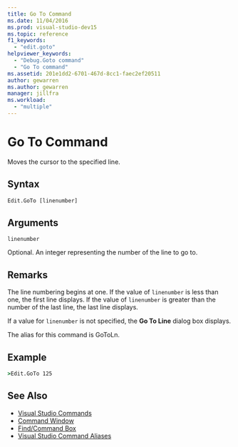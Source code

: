 ```yaml
---
title: Go To Command
ms.date: 11/04/2016
ms.prod: visual-studio-dev15
ms.topic: reference
f1_keywords:
  - "edit.goto"
helpviewer_keywords:
  - "Debug.Goto command"
  - "Go To command"
ms.assetid: 201e1dd2-6701-467d-8cc1-faec2ef20511
author: gewarren
ms.author: gewarren
manager: jillfra
ms.workload:
  - "multiple"
---
```

# Go To Command
Moves the cursor to the specified line.

## Syntax

```cmd
Edit.GoTo [linenumber]
```

## Arguments
 `linenumber`

 Optional. An integer representing the number of the line to go to.

## Remarks
 The line numbering begins at one. If the value of `linenumber` is less than one, the first line displays. If the value of `linenumber` is greater than the number of the last line, the last line displays.

 If a value for `linenumber` is not specified, the **Go To Line** dialog box displays.

 The alias for this command is GoToLn.

## Example

```cmd
>Edit.GoTo 125
```

## See Also

- [Visual Studio Commands](../../ide/reference/visual-studio-commands.md)
- [Command Window](../../ide/reference/command-window.md)
- [Find/Command Box](../../ide/find-command-box.md)
- [Visual Studio Command Aliases](../../ide/reference/visual-studio-command-aliases.md)
